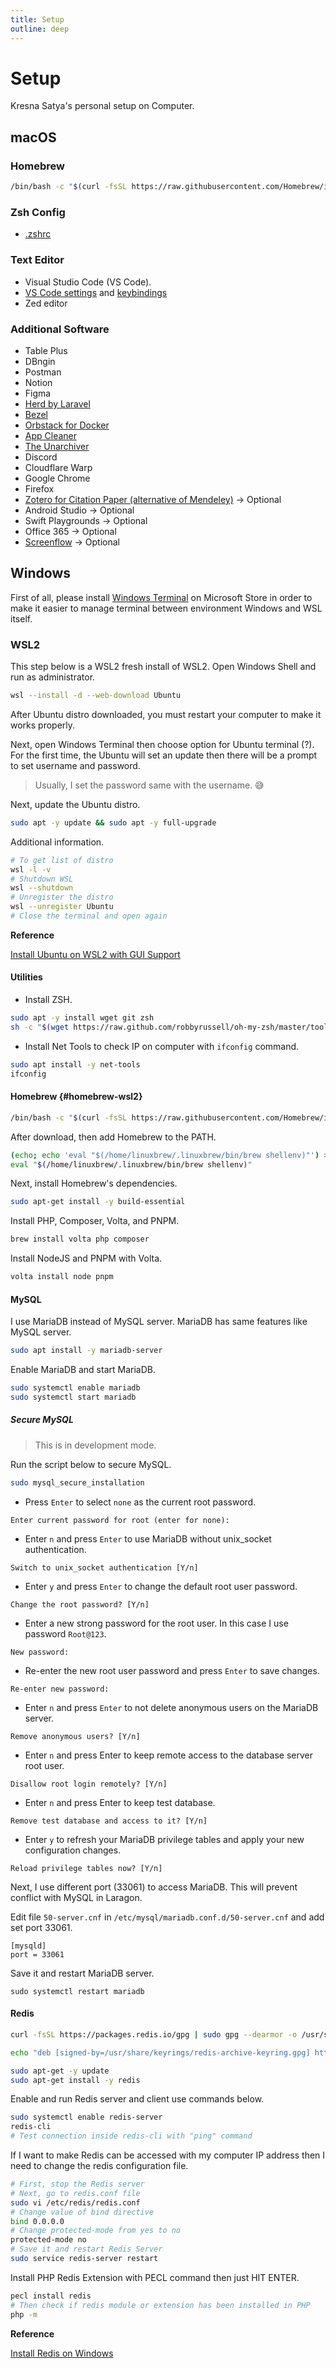 ```yaml
---
title: Setup
outline: deep
---
```


# Setup

Kresna Satya's personal setup on Computer.

## macOS

### Homebrew

```bash
/bin/bash -c "$(curl -fsSL https://raw.githubusercontent.com/Homebrew/install/HEAD/install.sh)"
```

### Zsh Config

- [.zshrc](https://raw.githubusercontent.com/kresnasatya/dotfiles/refs/heads/main/.zshrc)

### Text Editor

- Visual Studio Code (VS Code).
- [VS Code settings](https://raw.githubusercontent.com/kresnasatya/dotfiles/refs/heads/main/vscode/settings.json) and [keybindings](https://raw.githubusercontent.com/kresnasatya/dotfiles/refs/heads/main/vscode/keybindings.json)
- Zed editor

### Additional Software

- Table Plus
- DBngin
- Postman
- Notion
- Figma
- [Herd by Laravel](https://herd.laravel.com)
- [Bezel](https://getbezel.app/)
- [Orbstack for Docker](https://orbstack.dev/)
- [App Cleaner](https://freemacsoft.net/appcleaner/)
- [The Unarchiver](https://theunarchiver.com/)
- Discord
- Cloudflare Warp
- Google Chrome
- Firefox
- [Zotero for Citation Paper (alternative of Mendeley)](https://www.zotero.org/) -> Optional
- Android Studio -> Optional
- Swift Playgrounds -> Optional
- Office 365 -> Optional
- [Screenflow](https://www.telestream.net/screenflow/overview.htm) -> Optional

## Windows

First of all, please install [Windows Terminal](https://apps.microsoft.com/detail/9n0dx20hk701) on Microsoft Store in order to make it easier to manage terminal between environment Windows and WSL itself.

### WSL2

This step below is a WSL2 fresh install of WSL2. Open Windows Shell and run as administrator.

```sh
wsl --install -d --web-download Ubuntu
```

After Ubuntu distro downloaded, you must restart your computer to make it works properly.

Next, open Windows Terminal then choose option for Ubuntu terminal (?). For the first time, the Ubuntu will set an update then there will be a prompt to set username and password.

> Usually, I set the password same with the username. 😅

Next, update the Ubuntu distro.

```sh
sudo apt -y update && sudo apt -y full-upgrade
```

Additional information.

```sh
# To get list of distro
wsl -l -v
# Shutdown WSL
wsl --shutdown
# Unregister the distro
wsl --unregister Ubuntu
# Close the terminal and open again
```

**Reference**

[Install Ubuntu on WSL2 with GUI Support](https://ubuntu.com/tutorials/install-ubuntu-on-wsl2-on-windows-11-with-gui-support#1-overview)

#### Utilities

- Install ZSH.

```sh
sudo apt -y install wget git zsh
sh -c "$(wget https://raw.github.com/robbyrussell/oh-my-zsh/master/tools/install.sh -O -)"
```

- Install Net Tools to check IP on computer with `ifconfig` command.

```sh
sudo apt install -y net-tools
ifconfig
```

#### Homebrew {#homebrew-wsl2}

```sh
/bin/bash -c "$(curl -fsSL https://raw.githubusercontent.com/Homebrew/install/HEAD/install.sh)"
```

After download, then add Homebrew to the PATH.

```sh
(echo; echo 'eval "$(/home/linuxbrew/.linuxbrew/bin/brew shellenv)"') >> /home/usdidev/.zshrc
eval "$(/home/linuxbrew/.linuxbrew/bin/brew shellenv)"
```

Next, install Homebrew's dependencies.

```bash
sudo apt-get install -y build-essential
```

Install PHP, Composer, Volta, and PNPM.

```sh
brew install volta php composer
```

Install NodeJS and PNPM with Volta.

```sh
volta install node pnpm
```

#### MySQL

I use MariaDB instead of MySQL server. MariaDB has same features like MySQL server.
    
```sh
sudo apt install -y mariadb-server
```

Enable MariaDB and start MariaDB.

```sh
sudo systemctl enable mariadb
sudo systemctl start mariadb
```

##### Secure MySQL

> This is in development mode.

Run the script below to secure MySQL.

```sh
sudo mysql_secure_installation
```

- Press `Enter` to select `none` as the current root password.

```
Enter current password for root (enter for none): 
```

- Enter `n` and press `Enter` to use MariaDB without unix_socket authentication.

```
Switch to unix_socket authentication [Y/n]
```

- Enter `y` and press `Enter` to change the default root user password.

```
Change the root password? [Y/n]
```

- Enter a new strong password for the root user. In this case I use password `Root@123`.

```
New password:
```

- Re-enter the new root user password and press `Enter` to save changes.

```
Re-enter new password: 
```

- Enter `n` and press `Enter` to not delete anonymous users on the MariaDB server.

```
Remove anonymous users? [Y/n]
```

- Enter `n` and press Enter to keep remote access to the database server root user.

```
Disallow root login remotely? [Y/n]
```

- Enter `n` and press Enter to keep test database.

```
Remove test database and access to it? [Y/n]
```

- Enter `y` to refresh your MariaDB privilege tables and apply your new configuration changes.

```
Reload privilege tables now? [Y/n]
```

Next, I use different port (33061) to access MariaDB. This will prevent conflict with MySQL in Laragon.

Edit file `50-server.cnf` in `/etc/mysql/mariadb.conf.d/50-server.cnf` and add set port 33061.

```
[mysqld]
port = 33061
```

Save it and restart MariaDB server.

```
sudo systemctl restart mariadb
```

#### Redis

```bash
curl -fsSL https://packages.redis.io/gpg | sudo gpg --dearmor -o /usr/share/keyrings/redis-archive-keyring.gpg

echo "deb [signed-by=/usr/share/keyrings/redis-archive-keyring.gpg] https://packages.redis.io/deb $(lsb_release -cs) main" | sudo tee /etc/apt/sources.list.d/redis.list

sudo apt-get -y update
sudo apt-get install -y redis
```

Enable and run Redis server and client use commands below.

```bash
sudo systemctl enable redis-server
redis-cli
# Test connection inside redis-cli with "ping" command
```

If I want to make Redis can be accessed with my computer IP address then I need to change the redis configuration file.

```bash
# First, stop the Redis server
# Next, go to redis.conf file
sudo vi /etc/redis/redis.conf
# Change value of bind directive
bind 0.0.0.0
# Change protected-mode from yes to no
protected-mode no
# Save it and restart Redis Server
sudo service redis-server restart
```

Install PHP Redis Extension with PECL command then just HIT ENTER.

```bash
pecl install redis
# Then check if redis module or extension has been installed in PHP
php -m
```

**Reference**

[Install Redis on Windows](https://redis.io/docs/latest/operate/oss_and_stack/install/install-redis/install-redis-on-windows/)